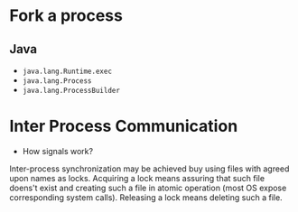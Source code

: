 # Fork a process
## Java
- `java.lang.Runtime.exec`
- `java.lang.Process`
- `java.lang.ProcessBuilder`

# Inter Process Communication

- How signals work?

Inter-process synchronization may be achieved buy using files with agreed upon names as locks.
Acquiring a lock means assuring that such file doens't exist and creating such a file in atomic operation (most OS expose corresponding system calls).
Releasing a lock means deleting such a file.
